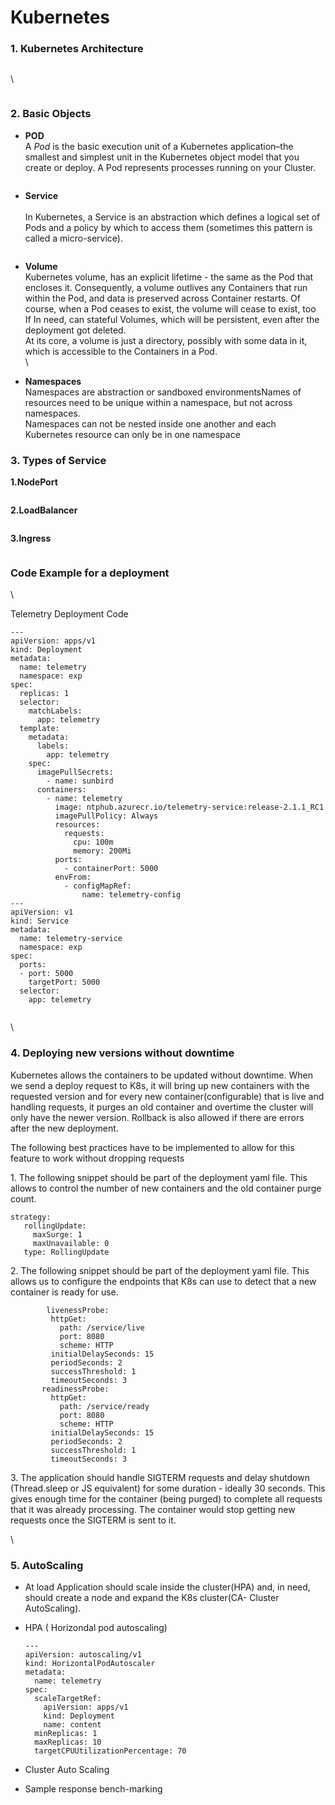 # Kubernetes

### **1. Kubernetes Architecture** <a href="#kubernetes-1.kubernetesarchitecture" id="kubernetes-1.kubernetesarchitecture"></a>

&#x20;         &#x20;

<figure><img src="../../../../../.gitbook/assets/Kubernetes-Architecture.png" alt=""><figcaption></figcaption></figure>

\


<figure><img src="../../../../../.gitbook/assets/Kubernetes-Master.png" alt=""><figcaption></figcaption></figure>

### **2. Basic Objects** <a href="#kubernetes-2.basicobjects" id="kubernetes-2.basicobjects"></a>

* **POD**\
  A _Pod_ is the basic execution unit of a Kubernetes application–the smallest and simplest unit in the Kubernetes object model that you create or deploy. A Pod represents processes running on your Cluster.



<figure><img src="../../../../../.gitbook/assets/pods1.png" alt=""><figcaption></figcaption></figure>

* **Service**\
  \
  In Kubernetes, a Service is an abstraction which defines a logical set of Pods and a policy by which to access them (sometimes this pattern is called a micro-service).



<figure><img src="../../../../../.gitbook/assets/service1.png" alt=""><figcaption></figcaption></figure>

* **Volume**\
  Kubernetes volume, has an explicit lifetime - the same as the Pod that encloses it. Consequently, a volume outlives any Containers that run within the Pod, and data is preserved across Container restarts. Of course, when a Pod ceases to exist, the volume will cease to exist, too\
  If In need, can stateful Volumes, which will be persistent, even after the deployment got deleted.\
  At its core, a volume is just a directory, possibly with some data in it, which is accessible to the Containers in a Pod.\
  \

* **Namespaces**\
  Namespaces are abstraction or sandboxed environmentsNames of resources need to be unique within a namespace, but not across namespaces.\
  Namespaces can not be nested inside one another and each Kubernetes resource can only be in one namespace

### **3. Types of Service** <a href="#kubernetes-3.typesofservice" id="kubernetes-3.typesofservice"></a>

**1.NodePort**



<figure><img src="../../../../../.gitbook/assets/NodePort.png" alt=""><figcaption></figcaption></figure>

**2.LoadBalancer**



<figure><img src="../../../../../.gitbook/assets/LoadBalancer1.png" alt=""><figcaption></figcaption></figure>

**3.Ingress**



<figure><img src="../../../../../.gitbook/assets/Ingress1.png" alt=""><figcaption></figcaption></figure>

### Code Example for a deployment <a href="#kubernetes-codeexampleforadeployment" id="kubernetes-codeexampleforadeployment"></a>

\


Telemetry Deployment Code

```
---
apiVersion: apps/v1
kind: Deployment
metadata:
  name: telemetry
  namespace: exp
spec:
  replicas: 1
  selector:
    matchLabels:
      app: telemetry
  template:
    metadata:
      labels:
        app: telemetry
    spec:
      imagePullSecrets:
        - name: sunbird
      containers:
        - name: telemetry
          image: ntphub.azurecr.io/telemetry-service:release-2.1.1_RC1
          imagePullPolicy: Always
          resources:
            requests:
              cpu: 100m
              memory: 200Mi
          ports:
            - containerPort: 5000
          envFrom:
            - configMapRef:
                name: telemetry-config
---
apiVersion: v1
kind: Service
metadata:
  name: telemetry-service
  namespace: exp
spec:
  ports:
  - port: 5000
    targetPort: 5000
  selector:
    app: telemetry

```



<figure><img src="../../../../../.gitbook/assets/service1 (1).png" alt=""><figcaption></figcaption></figure>

\


### **4. Deploying new versions without downtime** <a href="#kubernetes-4.deployingnewversionswithoutdowntime" id="kubernetes-4.deployingnewversionswithoutdowntime"></a>

Kubernetes allows the containers to be updated without downtime. When we send a deploy request to K8s, it will bring up new containers with the requested version and for every new container(configurable) that is live and handling requests, it purges an old container and overtime the cluster will only have the newer version. Rollback is also allowed if there are errors after the new deployment.&#x20;

The following best practices have to be implemented to allow for this feature to work without dropping requests

&#x20;1\. The following snippet should be part of the deployment yaml file. This allows to control the number of new containers and the old container purge count.

```
strategy: 
   rollingUpdate: 
     maxSurge: 1
     maxUnavailable: 0 
   type: RollingUpdate
```

&#x20;2\. The following snippet should be part of the deployment yaml file. This allows us to configure the endpoints that K8s can use to detect that a new container is ready for use.

```
        livenessProbe:      
         httpGet: 
           path: /service/live 
           port: 8080  
           scheme: HTTP 
         initialDelaySeconds: 15   
         periodSeconds: 2 
         successThreshold: 1 
         timeoutSeconds: 3 
       readinessProbe: 
         httpGet: 
           path: /service/ready 
           port: 8080 
           scheme: HTTP 
         initialDelaySeconds: 15   
         periodSeconds: 2 
         successThreshold: 1 
         timeoutSeconds: 3
```

&#x20;3\. The application should handle SIGTERM requests and delay shutdown (Thread.sleep or JS equivalent) for some duration - ideally 30 seconds. This gives enough time for the container (being purged) to complete all requests        that it was already processing. The container would stop getting new requests once the SIGTERM is sent to it.

\


### **5. AutoScaling** <a href="#kubernetes-5.autoscaling" id="kubernetes-5.autoscaling"></a>

* At load Application should scale inside the cluster(HPA) and, in need, should create a node and expand the K8s cluster(CA- Cluster AutoScaling).
*   HPA ( Horizondal pod autoscaling)

    ```
    ---
    apiVersion: autoscaling/v1
    kind: HorizontalPodAutoscaler
    metadata:
      name: telemetry
    spec:
      scaleTargetRef:
        apiVersion: apps/v1
        kind: Deployment
        name: content
      minReplicas: 1
      maxReplicas: 10
      targetCPUUtilizationPercentage: 70
    ```
* Cluster Auto Scaling
* Sample response bench-marking



<figure><img src="../../../../../.gitbook/assets/client request.png" alt=""><figcaption></figcaption></figure>



<figure><img src="../../../../../.gitbook/assets/client RPS.png" alt=""><figcaption></figcaption></figure>



<figure><img src="../../../../../.gitbook/assets/conatiner details.png" alt=""><figcaption></figcaption></figure>



<figure><img src="../../../../../.gitbook/assets/hey output 1.png" alt=""><figcaption></figcaption></figure>



<figure><img src="../../../../../.gitbook/assets/hey output 2.png" alt=""><figcaption></figcaption></figure>
